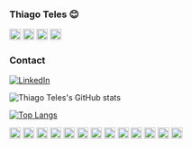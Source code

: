 ### Thiago Teles 😊
<div style="display: inline_block">
    <img style="height: 20px;" src="https://badgen.net/uptime-robot/day/m780862024-50db2c44c703e5c68d6b1ebb" />
    <img style="height: 20px;" src="https://img.shields.io/badge/Maintained%3F-yes-green.svg" />
    <img style="height: 20px;" style="height: 20px;" src="http://ForTheBadge.com/images/badges/built-with-science.svg" />
    <img style="height: 20px;" style="height: 20px;" src="https://badgen.net/david/dev/zeit/pkg" />
</div>

### Contact

[![LinkedIn](https://img.shields.io/badge/LinkedIn-0077B5?style=for-the-badge&logo=linkedin&logoColor=white)](https://www.linkedin.com/in/thiagoteles/)

![Thiago Teles's GitHub stats](https://github-readme-stats.vercel.app/api?username=thiagoteles&include_all_commits=true&count_private=true&hide=stars,prs)

[![Top Langs](https://github-readme-stats.vercel.app/api/top-langs/?username=thiagoteles&langs_count=8&count_private=true&include_all_commits=true)](https://github.com/thiagoteles)

<div style="display: inline_block">
    <img style="height: 20px;" src="https://img.shields.io/badge/C%23-239120?style=for-the-badge&logo=c-sharp&logoColor=white"></img>
    <img style="height: 20px;" src="https://img.shields.io/badge/.NET-5C2D91?style=for-the-badge&logo=.net&logoColor=white"></img>
    <img style="height: 20px;" src="https://img.shields.io/badge/HTML-239120?style=for-the-badge&logo=html5&logoColor=white"></img>
    <img style="height: 20px;" src="https://img.shields.io/badge/CSS3-1572B6?style=for-the-badge&logo=css3&logoColor=white"></img>
    <img style="height: 20px;" src="https://img.shields.io/badge/JavaScript-F7DF1E?style=for-the-badge&logo=javascript&logoColor=black"></img>
    <img style="height: 20px;" src="https://img.shields.io/badge/Node.js-43853D?style=for-the-badge&logo=node.js&logoColor=white"></img>
    <img style="height: 20px;" src="https://img.shields.io/badge/TypeScript-007ACC?style=for-the-badge&logo=typescript&logoColor=white"></img>
    <img style="height: 20px;" src="https://img.shields.io/badge/Java-ED8B00?style=for-the-badge&logo=java&logoColor=white"></img>
    <img style="height: 20px;" src="https://img.shields.io/badge/React-20232A?style=for-the-badge&logo=react&logoColor=61DAFB"></img>
    <img style="height: 20px;" src="https://img.shields.io/badge/AngularJS-E23237?style=for-the-badge&logo=angularjs&logoColor=white"></img>
<img style="height: 20px;" src="https://img.shields.io/badge/styled--components-DB7093?style=for-the-badge&logo=styled-components&logoColor=white"></img>
<img style="height: 20px;" src="https://img.shields.io/badge/CSS-239120?&style=for-the-badge&logo=css3&logoColor=white"></img>
<img style="height: 20px;" src="https://img.shields.io/badge/CSS-239120?&style=for-the-badge&logo=css3&logoColor=white"></img>
</div>
